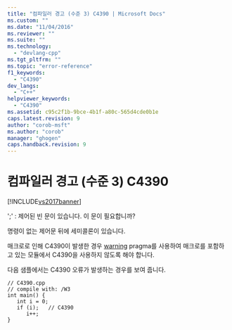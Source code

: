 ```yaml
---
title: "컴파일러 경고 (수준 3) C4390 | Microsoft Docs"
ms.custom: ""
ms.date: "11/04/2016"
ms.reviewer: ""
ms.suite: ""
ms.technology: 
  - "devlang-cpp"
ms.tgt_pltfrm: ""
ms.topic: "error-reference"
f1_keywords: 
  - "C4390"
dev_langs: 
  - "C++"
helpviewer_keywords: 
  - "C4390"
ms.assetid: c95c2f1b-9bce-4b1f-a80c-565d4cde0b1e
caps.latest.revision: 9
author: "corob-msft"
ms.author: "corob"
manager: "ghogen"
caps.handback.revision: 9
---
```

# 컴파일러 경고 (수준 3) C4390
[!INCLUDE[vs2017banner](../../assembler/inline/includes/vs2017banner.md)]

';' : 제어된 빈 문이 있습니다. 이 문이 필요합니까?  
  
 명령이 없는 제어문 뒤에 세미콜론이 있습니다.  
  
 매크로로 인해 C4390이 발생한 경우 [warning](../../preprocessor/warning.md) pragma를 사용하여 매크로를 포함하고 있는 모듈에서 C4390을 사용하지 않도록 해야 합니다.  
  
 다음 샘플에서는 C4390 오류가 발생하는 경우를 보여 줍니다.  
  
```  
// C4390.cpp  
// compile with: /W3  
int main() {  
   int i = 0;  
   if (i);   // C4390  
      i++;  
}  
```